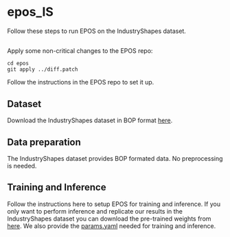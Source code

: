 # epos_IS
Follow these steps to run EPOS on the IndustryShapes dataset.

##
Apply some non-critical changes to the EPOS repo:

```
cd epos
git apply ../diff.patch
```
Follow the instructions in the EPOS repo to set it up.

## Dataset
Download the IndustryShapes dataset in BOP format [here](https://huggingface.co/datasets/POSE-Lab/IndustryShapes).  

## Data preparation

The IndustryShapes dataset provides BOP formated data. No preprocessing is needed. 

## Training and Inference

Follow the instructions here to setup EPOS for training and inference. If you only want to perform inference and replicate our results in the IndustryShapes dataset you can download the pre-trained weights from [here](https://ntuagr-my.sharepoint.com/personal/mpateraki_ntua_gr/_layouts/15/onedrive.aspx?id=%2Fpersonal%2Fmpateraki%5Fntua%5Fgr%2FDocuments%2FIndustryShapes%5Fweights&ga=1).
We also provide the [params.yaml](https://github.com/POSE-Lab/epos_IS/blob/main/params.yaml) needed for training and inference.
